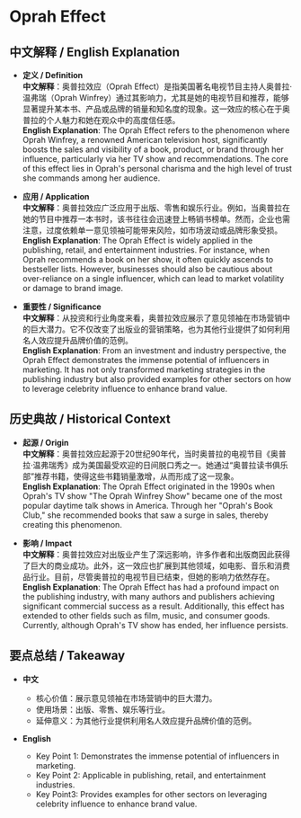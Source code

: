 # Oprah Effect

## 中文解释 / English Explanation

* **定义 / Definition**  
  **中文解释**：奥普拉效应（Oprah Effect）是指美国著名电视节目主持人奥普拉·温弗瑞（Oprah Winfrey）通过其影响力，尤其是她的电视节目和推荐，能够显著提升某本书、产品或品牌的销量和知名度的现象。这一效应的核心在于奥普拉的个人魅力和她在观众中的高度信任感。  
  **English Explanation**: The Oprah Effect refers to the phenomenon where Oprah Winfrey, a renowned American television host, significantly boosts the sales and visibility of a book, product, or brand through her influence, particularly via her TV show and recommendations. The core of this effect lies in Oprah's personal charisma and the high level of trust she commands among her audience.

* **应用 / Application**  
  **中文解释**：奥普拉效应广泛应用于出版、零售和娱乐行业。例如，当奥普拉在她的节目中推荐一本书时，该书往往会迅速登上畅销书榜单。然而，企业也需注意，过度依赖单一意见领袖可能带来风险，如市场波动或品牌形象受损。  
  **English Explanation**: The Oprah Effect is widely applied in the publishing, retail, and entertainment industries. For instance, when Oprah recommends a book on her show, it often quickly ascends to bestseller lists. However, businesses should also be cautious about over-reliance on a single influencer, which can lead to market volatility or damage to brand image.

* **重要性 / Significance**  
  **中文解释**：从投资和行业角度来看，奥普拉效应展示了意见领袖在市场营销中的巨大潜力。它不仅改变了出版业的营销策略，也为其他行业提供了如何利用名人效应提升品牌价值的范例。  
  **English Explanation**: From an investment and industry perspective, the Oprah Effect demonstrates the immense potential of influencers in marketing. It has not only transformed marketing strategies in the publishing industry but also provided examples for other sectors on how to leverage celebrity influence to enhance brand value.

## 历史典故 / Historical Context

* **起源 / Origin**  
  **中文解释**：奥普拉效应起源于20世纪90年代，当时奥普拉的电视节目《奥普拉·温弗瑞秀》成为美国最受欢迎的日间脱口秀之一。她通过“奥普拉读书俱乐部”推荐书籍，使得这些书籍销量激增，从而形成了这一现象。  
  **English Explanation**: The Oprah Effect originated in the 1990s when Oprah's TV show "The Oprah Winfrey Show" became one of the most popular daytime talk shows in America. Through her "Oprah's Book Club," she recommended books that saw a surge in sales, thereby creating this phenomenon.

* **影响 / Impact**  
  **中文解释**：奥普拉效应对出版业产生了深远影响，许多作者和出版商因此获得了巨大的商业成功。此外，这一效应也扩展到其他领域，如电影、音乐和消费品行业。目前，尽管奥普拉的电视节目已结束，但她的影响力依然存在。  
  **English Explanation**: The Oprah Effect has had a profound impact on the publishing industry, with many authors and publishers achieving significant commercial success as a result. Additionally, this effect has extended to other fields such as film, music, and consumer goods. Currently, although Oprah's TV show has ended, her influence persists.

## 要点总结 / Takeaway

* **中文**  
  - 核心价值：展示意见领袖在市场营销中的巨大潜力。
  - 使用场景：出版、零售、娱乐等行业。
  - 延伸意义：为其他行业提供利用名人效应提升品牌价值的范例。

* **English**  
  - Key Point 1: Demonstrates the immense potential of influencers in marketing.
  - Key Point 2: Applicable in publishing, retail, and entertainment industries.
   - Key Point3: Provides examples for other sectors on leveraging celebrity influence to enhance brand value.